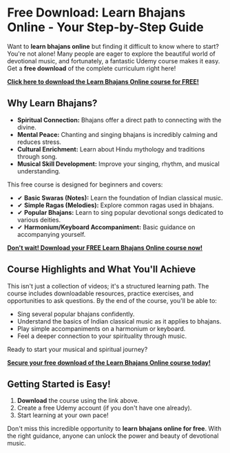 # Free Download: Learn Bhajans Online - Your Step-by-Step Guide

Want to **learn bhajans online** but finding it difficult to know where to start? You're not alone! Many people are eager to explore the beautiful world of devotional music, and fortunately, a fantastic Udemy course makes it easy. Get a **free download** of the complete curriculum right here!

[**Click here to download the Learn Bhajans Online course for FREE!**](https://udemywork.com/learn-bhajans-online)

## Why Learn Bhajans?

*   **Spiritual Connection:** Bhajans offer a direct path to connecting with the divine.
*   **Mental Peace:** Chanting and singing bhajans is incredibly calming and reduces stress.
*   **Cultural Enrichment:** Learn about Hindu mythology and traditions through song.
*   **Musical Skill Development:** Improve your singing, rhythm, and musical understanding.

This free course is designed for beginners and covers:

*   ✔ **Basic Swaras (Notes):** Learn the foundation of Indian classical music.
*   ✔ **Simple Ragas (Melodies):** Explore common ragas used in bhajans.
*   ✔ **Popular Bhajans:** Learn to sing popular devotional songs dedicated to various deities.
*   ✔ **Harmonium/Keyboard Accompaniment:** Basic guidance on accompanying yourself.

[**Don't wait! Download your FREE Learn Bhajans Online course now!**](https://udemywork.com/learn-bhajans-online)

## Course Highlights and What You'll Achieve

This isn't just a collection of videos; it's a structured learning path. The course includes downloadable resources, practice exercises, and opportunities to ask questions. By the end of the course, you'll be able to:

*   Sing several popular bhajans confidently.
*   Understand the basics of Indian classical music as it applies to bhajans.
*   Play simple accompaniments on a harmonium or keyboard.
*   Feel a deeper connection to your spirituality through music.

Ready to start your musical and spiritual journey?

[**Secure your free download of the Learn Bhajans Online course today!**](https://udemywork.com/learn-bhajans-online)

## Getting Started is Easy!

1.  **Download** the course using the link above.
2.  Create a free Udemy account (if you don't have one already).
3.  Start learning at your own pace!

Don't miss this incredible opportunity to **learn bhajans online for free**. With the right guidance, anyone can unlock the power and beauty of devotional music.
